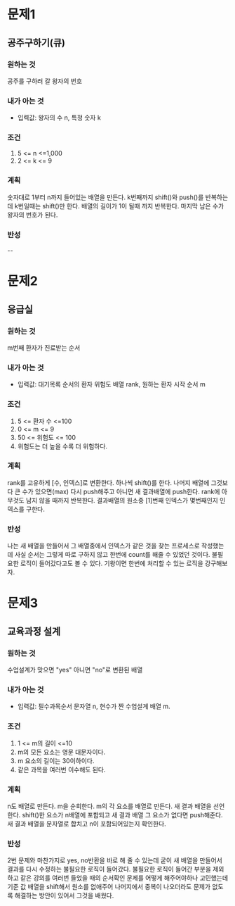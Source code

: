 # 문제1
## 공주구하기(큐)

### 원하는 것
공주를 구하러 갈 왕자의 번호  

### 내가 아는 것
- 입력값: 왕자의 수 n, 특정 숫자 k

### 조건
1. 5 <= n <=1,000
2. 2 <= k <= 9

### 계획
숫자대로 1부터 n까지 들어있는 배열을 만든다. 
k번째까지 shift()와 push()를 반복하는데 k번일때는 shift()만 한다. 
배열의 길이가 1이 될때 까지 반복한다.
마지막 남은 수가 왕자의 번호가 된다. 

### 반성 
--

# 문제2
## 응급실

### 원하는 것
m번째 환자가 진료받는 순서 

### 내가 아는 것
- 입력값: 대기목록 순서의 환자 위험도 배열 rank, 원하는 환자 시작 순서 m

### 조건
1. 5 <= 환자 수 <=100
2. 0 <= m <= 9
3. 50 <= 위험도 <= 100
4. 위험도는 더 높을 수록 더 위험하다. 

### 계획
rank를 고유하게 [수, 인덱스]로 변환한다. 
하나씩 shift()를 한다. 나머지 배열에 그것보다 큰 수가 있으면(max) 다시 push해주고 아니면 
새 결과배열에 push한다.
rank에 아무것도 남지 않을 때까지 반복한다. 
결과배열의 원소중 [1]번째 인덱스가 몇번째인지 인덱스를 구한다. 

### 반성 
나는 새 배열을 만들어서 그 배열중에서 인덱스가 같은 것을 찾는 프로세스로 작성했는데 사실 순서는 그렇게 따로 구하지 않고 한번에 count를 해줄 수 있었던 것이다. 
불필요한 로직이 들어갔다고도 볼 수 있다. 기왕이면 한번에 처리할 수 있는 로직을 강구해보자. 

# 문제3
## 교육과정 설계

### 원하는 것
수업설계가 맞으면 "yes" 아니면 "no"로 변환된 배열 

### 내가 아는 것
- 입력값: 필수과목순서 문자열 n, 현수가 짠 수업설계 배열 m.

### 조건
1. 1 <= m의 길이 <=10
2. m의 모든 요소는 영문 대문자이다.
3. m 요소의 길이는 30이하이다.
4. 같은 과목을 여러번 이수해도 된다. 

### 계획
n도 배열로 만든다. 
m을 순회한다. 
m의 각 요소를 배열로 만든다. 
새 결과 배열을 선언한다. 
shift()한 요소가 n배열에 포함되고 새 결과 배열 그 요소가 없다면 push해준다. 
새 결과 배열을 문자열로 합치고 n이 포함되어있는지 확인한다. 
  
### 반성 
2번 문제와 마찬가지로 yes, no반환을 바로 해 줄 수 있는데 궅이 새 배열을 만들어서 결과를 다시 수정하는 불필요한 로직이 들어갔다. 불필요한 로직이 들어간 부분을 제외하고 
같은 강의를 여러번 들었을 때의 순서확인 문제를 어떻게 해주어야하나 고민했는데 기준 값 배열을 shift해서 원소를 없애주어 나머지에서 중복이 나오더라도 문제가 없도록 해결하는 방안이 있어서 그것을 배웠다. 



